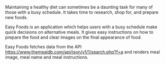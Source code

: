 Maintaining a healthy diet can sometimes be a daunting task for many of those with a busy schedule. It takes time to research, shop for, and prepare new foods.

Easy Foods is an application which helps users with a busy schedule make quick decisions on alternative meals. It gives easy instructions on how to prepare the food and clear images on the final appearance of food.

Easy Foods fetches data from the API https://www.themealdb.com/api/json/v1/1/search.php?f=a and renders meal image, meal name and meal instructions.